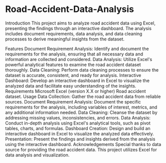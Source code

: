 # Road-Accident-Data-Analysis
Introduction
This project aims to analyze road accident data using Excel, presenting the findings through an interactive dashboard. The analysis includes document requirements, data analysis, and data cleaning processes to derive meaningful insights from the dataset.

Features
Document Requirement Analysis: Identify and document the requirements for the analysis, ensuring that all necessary data and information are collected and considered.
Data Analysis: Utilize Excel's powerful analytical features to examine the road accident dataset thoroughly.
Data Cleaning: Perform data cleaning processes to ensure the dataset is accurate, consistent, and ready for analysis.
Interactive Dashboard: Develop an interactive dashboard in Excel to visualize the analyzed data and facilitate easy understanding of the insights.
Requirements
Microsoft Excel (version X.X or higher)
Road accident dataset.
Usage
Data Collection: Gather the road accident data from reliable sources.
Document Requirement Analysis: Document the specific requirements for the analysis, including variables of interest, metrics, and any additional information needed.
Data Cleaning: Cleanse the dataset by addressing missing values, inconsistencies, and errors.
Data Analysis: Conduct in-depth analysis using Excel's analytical tools, such as pivot tables, charts, and formulas.
Dashboard Creation: Design and build an interactive dashboard in Excel to visualize the analyzed data effectively.
Presentation: Present the findings and insights derived from the analysis using the interactive dashboard.
Acknowledgements
Special thanks to data source for providing the road accident data.
This project utilizes Excel for data analysis and visualization.
